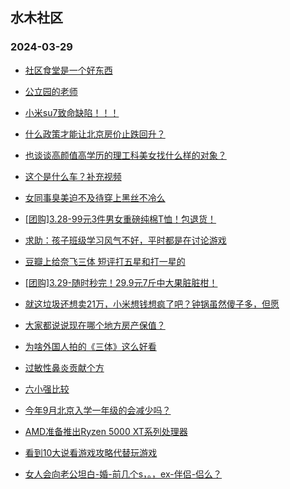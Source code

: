 ## 水木社区 
### 2024-03-29

+ [社区食堂是一个好东西](https://www.mysmth.net/nForum/article/WorkingLife/13266)

+ [公立园的老师](https://www.mysmth.net/nForum/article/FamilyLife/1766637769)

+ [小米su7致命缺陷！！！](https://www.mysmth.net/nForum/article/GreenAuto/1516566)

+ [什么政策才能让北京房价止跌回升？](https://www.mysmth.net/nForum/article/OurEstate/2931928)

+ [也谈谈高颜值高学历的理工科美女找什么样的对象？](https://www.mysmth.net/nForum/article/Age/20351182)

+ [这个是什么车？补充视频](https://www.mysmth.net/nForum/article/AutoWorld/1944798757)

+ [女同事臭美迫不及待穿上黑丝不冷么](https://www.mysmth.net/nForum/article/FashionShow/505847)

+ [[团购]3.28-99元3件男女重磅纯棉T恤！包退货！](https://www.mysmth.net/nForum/article/ADAgent_TG/1319481)

+ [求助：孩子班级学习风气不好，平时都是在讨论游戏](https://www.mysmth.net/nForum/article/ChildEducation/2366421)

+ [豆瓣上给奈飞三体 短评打五星和打一星的](https://www.mysmth.net/nForum/article/OMTV/743725)

+ [[团购]3.29-随时秒完！29.9元7斤中大果脏脏柑！](https://www.mysmth.net/nForum/article/ADAgent_TG/1319530)

+ [就这垃圾还想卖21万，小米想钱想疯了吧？钟锅虽然傻子多，但愿](https://www.mysmth.net/nForum/article/GreenAuto/1518506)

+ [大家都说说现在哪个地方房产保值？](https://www.mysmth.net/nForum/article/OurEstate/2931072)

+ [为啥外国人拍的《三体》这么好看](https://www.mysmth.net/nForum/article/TV/1678654)

+ [过敏性鼻炎贡献个方](https://www.mysmth.net/nForum/article/FamilyLife/1766631529)

+ [六小强比较](https://www.mysmth.net/nForum/article/ChildEducation/2367098)

+ [今年9月北京入学一年级的会减少吗？](https://www.mysmth.net/nForum/article/SchoolEstate/1381826)

+ [AMD准备推出Ryzen 5000 XT系列处理器](https://www.mysmth.net/nForum/article/CompMarket/544316298)

+ [看到10大说看游戏攻略代替玩游戏](https://www.mysmth.net/nForum/article/Game/171242)

+ [女人会向老公坦白-婚-前几个s，。，ex-伴侣-侣么？](https://www.mysmth.net/nForum/article/Love/6292050)

